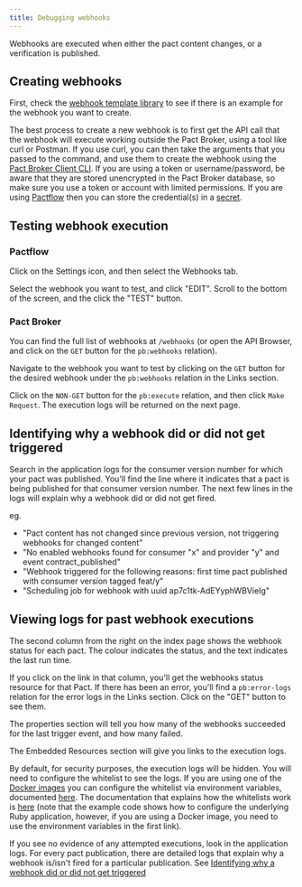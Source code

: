 ```yaml
---
title: Debugging webhooks
---
```


Webhooks are executed when either the pact content changes, or a verification is published.

## Creating webhooks

First, check the [webhook template library](/pact_broker/webhooks/template_library) to see if there is an example for the webhook you want to create.

The best process to create a new webhook is to first get the API call that the webhook will execute working outside the Pact Broker, using a tool like curl or Postman. If you use curl, you can then take the arguments that you passed to the command, and use them to create the webhook using the [Pact Broker Client CLI](/pact_broker/client_cli/readme#create-webhook). If you are using a token or username/password, be aware that they are stored unencrypted in the Pact Broker database, so make sure you use a token or account with limited permissions. If you are using [Pactflow](https://pactflow.io/?utm_source=ossdocs&utm_campaign=debugging_webhooks) then you can store the credential(s) in a [secret](https://docs.pactflow.io/docs/user-interface/settings/secrets/).

## Testing webhook execution

### Pactflow

Click on the Settings icon, and then select the Webhooks tab.

Select the webhook you want to test, and click "EDIT". Scroll to the bottom of the screen, and the click the "TEST" button.

### Pact Broker

You can find the full list of webhooks at `/webhooks` \(or open the API Browser, and click on the `GET` button for the `pb:webhooks` relation\).

Navigate to the webhook you want to test by clicking on the `GET` button for the desired webhook under the `pb:webhooks` relation in the Links section.

Click on the `NON-GET` button for the `pb:execute` relation, and then click `Make Request`. The execution logs will be returned on the next page.

## Identifying why a webhook did or did not get triggered

Search in the application logs for the consumer version number for which your pact was published. You'll find the line where it indicates that a pact is being published for that consumer version number. The next few lines in the logs will explain why a webhook did or did not get fired.

eg.

* "Pact content has not changed since previous version, not triggering webhooks for changed content"
* "No enabled webhooks found for consumer "x" and provider "y" and event contract_published"
* "Webhook triggered for the following reasons: first time pact published with consumer version tagged feat/y"
* "Scheduling job for webhook with uuid ap7c1tk-AdEYyphWBVieIg"


## Viewing logs for past webhook executions

The second column from the right on the index page shows the webhook status for each pact. The colour indicates the status, and the text indicates the last run time.

If you click on the link in that column, you'll get the webhooks status resource for that Pact. If there has been an error, you'll find a `pb:error-logs` relation for the error logs in the Links section. Click on the "GET" button to see them.

The properties section will tell you how many of the webhooks succeeded for the last trigger event, and how many failed.

The Embedded Resources section will give you links to the execution logs.

By default, for security purposes, the execution logs will be hidden. You will need to configure the whitelist to see the logs. If you are using one of the [Docker images](/pact_broker/docker_images) you can configure the whitelist via environment variables, documented [here](/pact_broker/docker_images/dius#webhook-whitelists). The documentation that explains how the whitelists work is [here](/pact_broker/configuration#webhook-whitelists) (note that the example code shows how to configure the underlying Ruby application, however, if you are using a Docker image, you need to use the environment variables in the first link).

If you see no evidence of any attempted executions, look in the application logs. For every pact publication, there are detailed logs that explain why a webhook is/isn't fired for a particular publication. See [Identifying why a webhook did or did not get triggered](#identifying-why-a-webhook-did-or-did-not-get-triggered)
